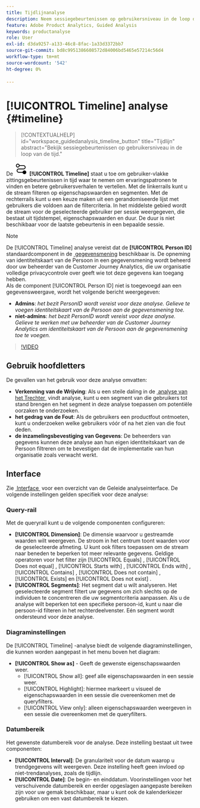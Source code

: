 ```yaml
---
title: Tijdlijnanalyse
description: Neem sessiegebeurtenissen op gebruikersniveau in de loop der tijd waar om ervaringspatronen te zoeken.
feature: Adobe Product Analytics, Guided Analysis
keywords: productanalyse
role: User
exl-id: d3da9257-a133-46c8-8fac-1a33d3372bb7
source-git-commit: bd8c9951386608572d84006bd5465e57214c56d4
workflow-type: tm+mt
source-wordcount: '542'
ht-degree: 0%

---
```


# [!UICONTROL Timeline] analyse {#timeline}

<!-- markdownlint-disable MD034 -->

>[!CONTEXTUALHELP]
>id="workspace_guidedanalysis_timeline_button"
>title="Tijdlijn"
>abstract="Bekijk sessiegebeurtenissen op gebruikersniveau in de loop van de tijd."

<!-- markdownlint-enable MD034 -->

De ![&#x200B; analyse van de Chronologie &#x200B;](/help/assets/icons/Timeline.svg) **[!UICONTROL Timeline]** staat u toe om gebruiker-vlakke zittingsgebeurtenissen in tijd waar te nemen om ervaringspatronen te vinden en betere gebruikersverhalen te vertellen. Met de linkerrails kunt u de stream filteren op eigenschapswaarden en segmenten. Met de rechterrails kunt u een keuze maken uit een gerandomiseerde lijst met gebruikers die voldoen aan de filtercriteria. In het middelste gebied wordt de stream voor de geselecteerde gebruiker per sessie weergegeven, die bestaat uit tijdstempel, eigenschapswaarden en duur. De duur is niet beschikbaar voor de laatste gebeurtenis in een bepaalde sessie.


>[!NOTE]
>
>De [!UICONTROL Timeline] analyse vereist dat de **[!UICONTROL Person ID]** standaardcomponent in de [&#x200B; gegevensmening &#x200B;](/help/data-views/component-reference.md#optional) beschikbaar is. De opneming van identiteitskaart van de Persoon in een gegevensmening wordt beheerd door uw beheerder van de Customer Journey Analytics, die uw organisatie volledige privacycontrole over geeft wie tot deze gegevens kan toegang hebben.
><br/>Als de component [!UICONTROL Person ID] niet is toegevoegd aan een gegevensweergave, wordt het volgende bericht weergegeven:
>
>* **Admins**: *het bezit PersonID wordt vereist voor deze analyse. Gelieve te voegen identiteitskaart van de Persoon aan de gegevensmening toe.*
>* **niet-admins**: *het bezit PersonID wordt vereist voor deze analyse. Gelieve te werken met uw beheerder van de Customer Journey Analytics om identiteitskaart van de Persoon aan de gegevensmening toe te voegen.*

>[!VIDEO](https://video.tv.adobe.com/v/3435773/?quality=12&learn=on&captions=dut)



## Gebruik hoofdletters

De gevallen van het gebruik voor deze analyse omvatten:

* **Verkenning van de Wrijving**: Als u een steile daling in de [&#x200B; analyse van het Trechter &#x200B;](funnel.md) vindt analyse, kunt u een segment van die gebruikers tot stand brengen en het segment in deze analyse toepassen om potentiële oorzaken te onderzoeken.
* **het gedrag van de Fout**: Als de gebruikers een productfout ontmoeten, kunt u onderzoeken welke gebruikers vóór of na het zien van die fout deden.
* **de inzamelingsbevestiging van Gegevens**: De beheerders van gegevens kunnen deze analyse aan hun eigen identiteitskaart van de Persoon filtreren om te bevestigen dat de implementatie van hun organisatie zoals verwacht werkt.

## Interface

Zie [&#x200B; Interface &#x200B;](../overview.md#interface) voor een overzicht van de Geleide analyseinterface. De volgende instellingen gelden specifiek voor deze analyse:

### Query-rail

Met de queryrail kunt u de volgende componenten configureren:

* **[!UICONTROL Dimension]**: De dimensie waarvoor u gestreamde waarden wilt weergeven. De stroom in het centrum toont waarden voor de geselecteerde afmeting. U kunt ook filters toepassen om de stream naar beneden te beperken tot meer relevante gegevens. Geldige operatoren voor het filter zijn [!UICONTROL Equals] , [!UICONTROL Does not equal] , [!UICONTROL Starts with] , [!UICONTROL Ends with] , [!UICONTROL Contains] , [!UICONTROL Does not contain] , [!UICONTROL Exists] en [!UICONTROL Does not exist] .
* **[!UICONTROL Segments]**: Het segment dat u wilt analyseren. Het geselecteerde segment filtert uw gegevens om zich slechts op de individuen te concentreren die uw segmentcriteria aanpassen. Als u de analyse wilt beperken tot een specifieke persoon-id, kunt u naar die persoon-id filteren in het rechterdeelvenster. Eén segment wordt ondersteund voor deze analyse.

### Diagraminstellingen

De [!UICONTROL Timeline] -analyse biedt de volgende diagraminstellingen, die kunnen worden aangepast in het menu boven het diagram:

* **[!UICONTROL Show as]** - Geeft de gewenste eigenschapswaarden weer.
   * [!UICONTROL Show all]: geef alle eigenschapswaarden in een sessie weer.
   * [!UICONTROL Highlight]: hiermee markeert u visueel de eigenschapswaarden in een sessie die overeenkomen met de queryfilters.
   * [!UICONTROL View only]: alleen eigenschapswaarden weergeven in een sessie die overeenkomen met de queryfilters.

### Datumbereik

Het gewenste datumbereik voor de analyse. Deze instelling bestaat uit twee componenten:

* **[!UICONTROL Interval]**: De granulariteit voor de datum waarop u trendgegevens wilt weergeven. Deze instelling heeft geen invloed op niet-trendanalyses, zoals de tijdlijn.
* **[!UICONTROL Date]**: De begin- en einddatum. Voorinstellingen voor het verschuivende datumbereik en eerder opgeslagen aangepaste bereiken zijn voor uw gemak beschikbaar, maar u kunt ook de kalenderkiezer gebruiken om een vast datumbereik te kiezen.


<!--

## Example

See below for an example of the analysis.

![Timeline](../assets/timeline-new.png)

-->
